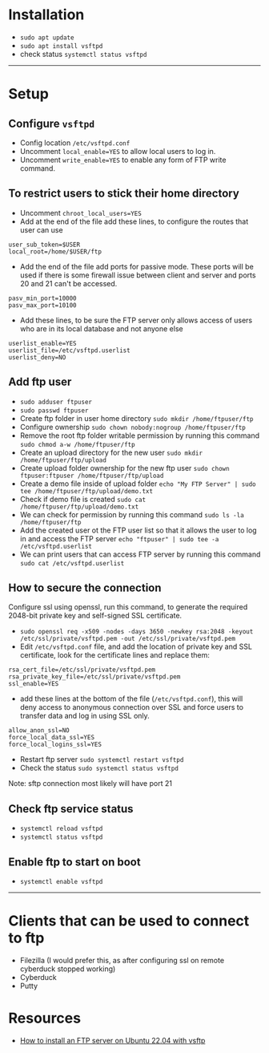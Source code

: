 # Installation
- `sudo apt update`
- `sudo apt install vsftpd`
- check status `systemctl status vsftpd`

---

# Setup

## Configure `vsftpd`
- Config location `/etc/vsftpd.conf`
- Uncomment `local_enable=YES` to allow local users to log in.
- Uncomment `write_enable=YES` to enable any form of FTP write command.

## To restrict users to stick their home directory
- Uncomment `chroot_local_users=YES`
- Add at the end of the file add these lines, to configure the routes that user can use
```
user_sub_token=$USER
local_root=/home/$USER/ftp
```
- Add the end of the file add ports for passive mode.
  These ports will be used if there is some firewall issue
  between client and server and ports 20 and 21 can't be accessed.
```
pasv_min_port=10000
pasv_max_port=10100
```
- Add these lines, to be sure the FTP server only allows access of users who are in its local database
  and not anyone else
```
userlist_enable=YES
userlist_file=/etc/vsftpd.userlist
userlist_deny=NO
```

## Add ftp user
- `sudo adduser ftpuser`
- `sudo passwd ftpuser`
- Create ftp folder in user home directory `sudo mkdir /home/ftpuser/ftp`
- Configure ownership `sudo chown nobody:nogroup /home/ftpuser/ftp`
- Remove the root ftp folder writable permission by running this command `sudo chmod a-w /home/ftpuser/ftp`
- Create an upload directory for the new user `sudo mkdir /home/ftpuser/ftp/upload`
- Create upload folder ownership for the new ftp user `sudo chown ftpuser:ftpuser /home/ftpuser/ftp/upload`
- Create a demo file inside of upload folder `echo "My FTP Server" | sudo tee /home/ftpuser/ftp/upload/demo.txt`
- Check if demo file is created `sudo cat /home/ftpuser/ftp/upload/demo.txt`
- We can check for permission by running this command `sudo ls -la /home/ftpuser/ftp`
- Add the created user ot the FTP user list so that it allows the user to log in and access the FTP server `echo "ftpuser" | sudo tee -a /etc/vsftpd.userlist`
- We can print users that can access FTP server by running this command `sudo cat /etc/vsftpd.userlist`

## How to secure the connection
Configure ssl using openssl, run this command, to generate the required 2048-bit private key and self-signed SSL certificate.
- `sudo openssl req -x509 -nodes -days 3650 -newkey rsa:2048 -keyout /etc/ssl/private/vsftpd.pem -out /etc/ssl/private/vsftpd.pem`
- Edit `/etc/vsftpd.conf` file, and add the location of private key and SSL certificate, look for the certificate lines and replace them:
```
rsa_cert_file=/etc/ssl/private/vsftpd.pem
rsa_private_key_file=/etc/ssl/private/vsftpd.pem
ssl_enable=YES
```
- add these lines at the bottom of the file (`/etc/vsftpd.conf`), this will deny access to anonymous connection over SSL
  and force users to transfer data and log in using SSL only.
```
allow_anon_ssl=NO
force_local_data_ssl=YES
force_local_logins_ssl=YES
```
- Restart ftp server `sudo systemctl restart vsftpd`
- Check the status `sudo systemctl status vsftpd`

Note: sftp connection most likely will have port 21

## Check ftp service status
- `systemctl reload vsftpd`
- `systemctl status vsftpd`

## Enable ftp to start on boot
- `systemctl enable vsftpd`

---

# Clients that can be used to connect to ftp
- Filezilla (I would prefer this, as after configuring ssl on remote cyberduck stopped working)
- Cyberduck
- Putty

# Resources
- [How to install an FTP server  on Ubuntu 22.04 with vsftp](https://www.youtube.com/watch?v=XNjOSY-wcb0)
